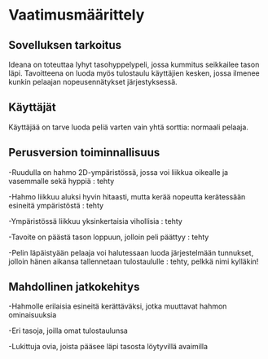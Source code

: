 # Vaatimusmäärittely

## Sovelluksen tarkoitus

Ideana on toteuttaa lyhyt tasohyppelypeli, jossa kummitus seikkailee tason
läpi. Tavoitteena on luoda myös tulostaulu käyttäjien kesken, jossa
ilmenee kunkin pelaajan nopeusennätykset järjestyksessä.

## Käyttäjät

Käyttäjää on tarve luoda peliä varten vain yhtä sorttia: normaali pelaaja.

## Perusversion toiminnallisuus

-Ruudulla on hahmo 2D-ympäristössä, jossa voi liikkua oikealle ja vasemmalle
sekä hyppiä : tehty

-Hahmo liikkuu aluksi hyvin hitaasti, mutta kerää nopeutta kerätessään
esineitä ympäristöstä : tehty

-Ympäristössä liikkuu yksinkertaisia vihollisia : tehty

-Tavoite on päästä tason loppuun, jolloin peli päättyy : tehty

-Pelin läpäistyään pelaaja voi halutessaan luoda järjestelmään tunnukset,
jolloin hänen aikansa tallennetaan tulostaululle : tehty, pelkkä nimi kylläkin!

## Mahdollinen jatkokehitys

-Hahmolle erilaisia esineitä kerättäväksi, jotka muuttavat hahmon
ominaisuuksia

-Eri tasoja, joilla omat tulostaulunsa

-Lukittuja ovia, joista pääsee läpi tasosta löytyvillä avaimilla
